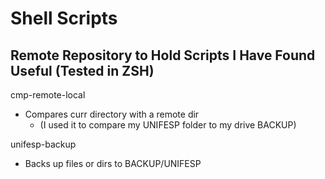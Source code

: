 # Shell Scripts
## Remote Repository to Hold Scripts I Have Found Useful (Tested in ZSH)

cmp-remote-local
- Compares curr directory with a remote dir
	- (I used it to compare my UNIFESP folder to my drive BACKUP)

unifesp-backup
- Backs up files or dirs to BACKUP/UNIFESP
